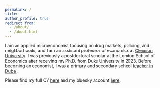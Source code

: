 ```yaml
---
permalink: /
title: ""
author_profile: true
redirect_from: 
  - /about/
  - /about.html
---
```


<meta name="google-site-verification" content="F1PA5O0lN6ADr5Cde5ABVSGNCeayniG2Il_SGyFGQjA" />

I am an applied microeconomist focusing on drug markets, policing, and neighborhoods, and I am an assistant professor of economics at [Clemson University](https://www.clemson.edu/business/departments/economics/index.html). I was previously a postdoctoral scholar at the London School of Economics after receiving my Ph.D. from Duke University in 2023. Before becoming an economist, I was a primary and secondary school [teacher in Dubai](https://adamsoliman.github.io/teaching/). 

Please find my full CV [here](https://www.dropbox.com/scl/fi/aklgriq3on2v7ub0972f9/AdamSolimanCV.pdf?rlkey=c9b8detlwdo06ghfbuvyq6ji0&dl=0) and my bluesky account [here](https://bsky.app/profile/adamsoliman.bsky.social).
